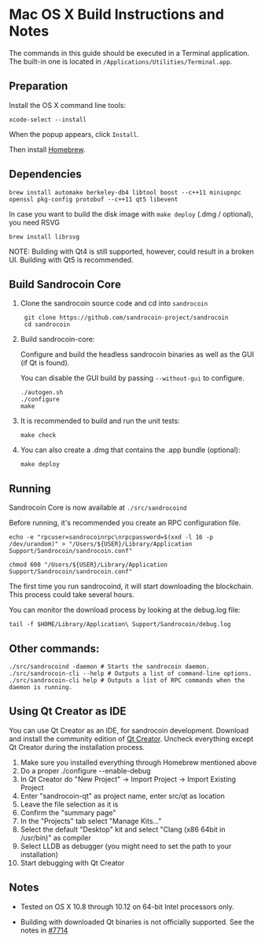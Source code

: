 Mac OS X Build Instructions and Notes
====================================
The commands in this guide should be executed in a Terminal application.
The built-in one is located in `/Applications/Utilities/Terminal.app`.

Preparation
-----------
Install the OS X command line tools:

`xcode-select --install`

When the popup appears, click `Install`.

Then install [Homebrew](http://brew.sh).

Dependencies
----------------------

    brew install automake berkeley-db4 libtool boost --c++11 miniupnpc openssl pkg-config protobuf --c++11 qt5 libevent

In case you want to build the disk image with `make deploy` (.dmg / optional), you need RSVG

    brew install librsvg

NOTE: Building with Qt4 is still supported, however, could result in a broken UI. Building with Qt5 is recommended.

Build Sandrocoin Core
------------------------

1. Clone the sandrocoin source code and cd into `sandrocoin`

        git clone https://github.com/sandrocoin-project/sandrocoin
        cd sandrocoin

2.  Build sandrocoin-core:

    Configure and build the headless sandrocoin binaries as well as the GUI (if Qt is found).

    You can disable the GUI build by passing `--without-gui` to configure.

        ./autogen.sh
        ./configure
        make

3.  It is recommended to build and run the unit tests:

        make check

4.  You can also create a .dmg that contains the .app bundle (optional):

        make deploy

Running
-------

Sandrocoin Core is now available at `./src/sandrocoind`

Before running, it's recommended you create an RPC configuration file.

    echo -e "rpcuser=sandrocoinrpc\nrpcpassword=$(xxd -l 16 -p /dev/urandom)" > "/Users/${USER}/Library/Application Support/Sandrocoin/sandrocoin.conf"

    chmod 600 "/Users/${USER}/Library/Application Support/Sandrocoin/sandrocoin.conf"

The first time you run sandrocoind, it will start downloading the blockchain. This process could take several hours.

You can monitor the download process by looking at the debug.log file:

    tail -f $HOME/Library/Application\ Support/Sandrocoin/debug.log

Other commands:
-------

    ./src/sandrocoind -daemon # Starts the sandrocoin daemon.
    ./src/sandrocoin-cli --help # Outputs a list of command-line options.
    ./src/sandrocoin-cli help # Outputs a list of RPC commands when the daemon is running.

Using Qt Creator as IDE
------------------------
You can use Qt Creator as an IDE, for sandrocoin development.
Download and install the community edition of [Qt Creator](https://www.qt.io/download/).
Uncheck everything except Qt Creator during the installation process.

1. Make sure you installed everything through Homebrew mentioned above
2. Do a proper ./configure --enable-debug
3. In Qt Creator do "New Project" -> Import Project -> Import Existing Project
4. Enter "sandrocoin-qt" as project name, enter src/qt as location
5. Leave the file selection as it is
6. Confirm the "summary page"
7. In the "Projects" tab select "Manage Kits..."
8. Select the default "Desktop" kit and select "Clang (x86 64bit in /usr/bin)" as compiler
9. Select LLDB as debugger (you might need to set the path to your installation)
10. Start debugging with Qt Creator

Notes
-----

* Tested on OS X 10.8 through 10.12 on 64-bit Intel processors only.

* Building with downloaded Qt binaries is not officially supported. See the notes in [#7714](https://github.com/sandrocoin/sandrocoin/issues/7714)
